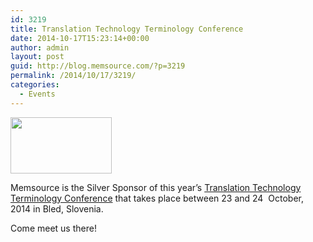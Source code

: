```yaml
---
id: 3219
title: Translation Technology Terminology Conference
date: 2014-10-17T15:23:14+00:00
author: admin
layout: post
guid: http://blog.memsource.com/?p=3219
permalink: /2014/10/17/3219/
categories:
  - Events
---
```

[<img class="alignnone size-full wp-image-3220" title="TTT logo" src="/wp-content/uploads/2014/10/TTT-logo.png" alt="" width="162" height="90" />](http://www.ttt-conference.com/)

Memsource is the Silver Sponsor of this year’s [Translation Technology Terminology Conference](http://www.ttt-conference.com/) that takes place between 23 and 24  October, 2014 in Bled, Slovenia.

Come meet us there!